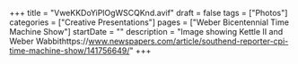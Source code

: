 +++
title = "VweKKDoYiPlOgWSCQKnd.avif"
draft = false
tags = ["Photos"]
categories = ["Creative Presentations"]
pages = ["Weber Bicentennial Time Machine Show"]
startDate = ""
description = "Image showing Kettle II and Weber Wabbithttps://www.newspapers.com/article/southend-reporter-cpi-time-machine-show/141756649/"
+++
